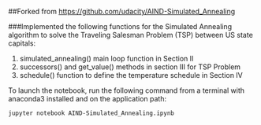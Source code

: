 ##Forked from https://github.com/udacity/AIND-Simulated_Annealing

###Implemented the following functions for the Simulated Annealing algorithm to solve the Traveling Salesman Problem (TSP) between US state capitals:
1. simulated_annealing() main loop function in Section II
2. successors() and get_value() methods in section III for TSP Problem
3. schedule() function to define the temperature schedule in Section IV

To launch the notebook, run the following command from a terminal with anaconda3 installed and on the application path:

    jupyter notebook AIND-Simulated_Annealing.ipynb
